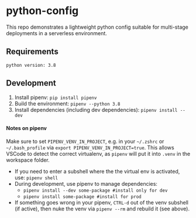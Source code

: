 # python-config

This repo demonstrates a lightweight python config suitable for multi-stage deployments in a serverless environment.

## Requirements

    python version: 3.8

## Development

1. Install pipenv: `pip install pipenv`
2. Build the environment: `pipenv --python 3.8`
3. Install dependencies (including dev dependencies): `pipenv install --dev`

#### Notes on pipenv

Make sure to set `PIPENV_VENV_IN_PROJECT`, e.g. in your `~/.zshrc` or `~/.bash_profile` via `export PIPENV_VENV_IN_PROJECT=true`. This allows VSCode to detect the correct virtualenv, as `pipenv` will put it into `.venv` in the workspace folder.

- If you need to enter a subshell where the the virtual env is activated, use: `pipenv shell`
- During development, use pipenv to manage dependencies:
    - `pipenv install --dev some-package #install only for dev`
    - `pipenv install some-package #install for prod`
- If something goes wrong in your pipenv, `CTRL-d` out of the venv subshell (if active), then nuke the venv via `pipenv --rm` and rebuild it (see above).


